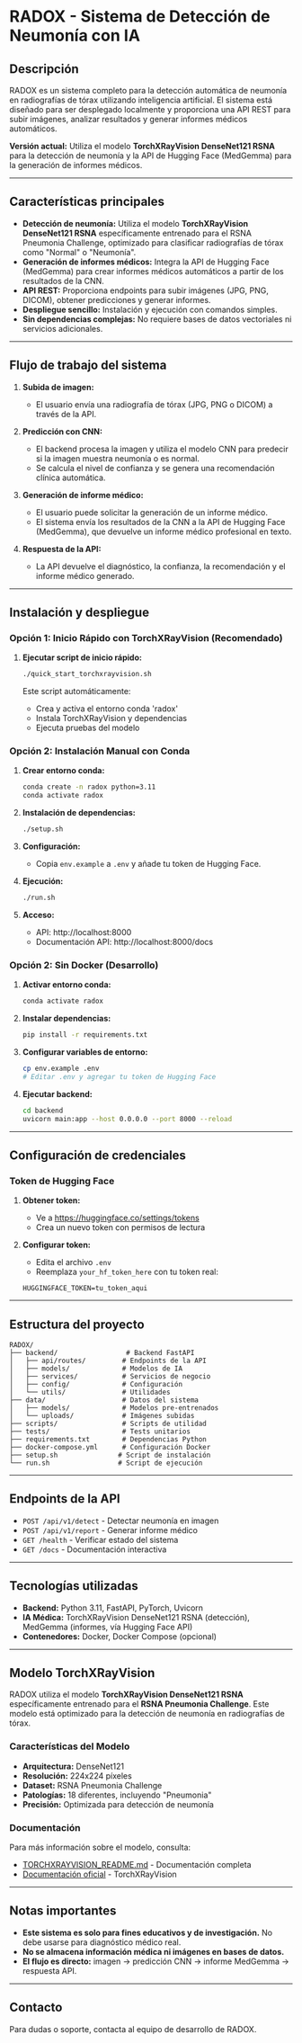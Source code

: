 # RADOX - Sistema de Detección de Neumonía con IA

## Descripción

RADOX es un sistema completo para la detección automática de neumonía en radiografías de tórax utilizando inteligencia artificial. El sistema está diseñado para ser desplegado localmente y proporciona una API REST para subir imágenes, analizar resultados y generar informes médicos automáticos.

**Versión actual:** Utiliza el modelo **TorchXRayVision DenseNet121 RSNA** para la detección de neumonía y la API de Hugging Face (MedGemma) para la generación de informes médicos.

---

## Características principales

- **Detección de neumonía:** Utiliza el modelo **TorchXRayVision DenseNet121 RSNA** específicamente entrenado para el RSNA Pneumonia Challenge, optimizado para clasificar radiografías de tórax como "Normal" o "Neumonía".
- **Generación de informes médicos:** Integra la API de Hugging Face (MedGemma) para crear informes médicos automáticos a partir de los resultados de la CNN.
- **API REST:** Proporciona endpoints para subir imágenes (JPG, PNG, DICOM), obtener predicciones y generar informes.
- **Despliegue sencillo:** Instalación y ejecución con comandos simples.
- **Sin dependencias complejas:** No requiere bases de datos vectoriales ni servicios adicionales.

---

## Flujo de trabajo del sistema

1. **Subida de imagen:**
   - El usuario envía una radiografía de tórax (JPG, PNG o DICOM) a través de la API.

2. **Predicción con CNN:**
   - El backend procesa la imagen y utiliza el modelo CNN para predecir si la imagen muestra neumonía o es normal.
   - Se calcula el nivel de confianza y se genera una recomendación clínica automática.

3. **Generación de informe médico:**
   - El usuario puede solicitar la generación de un informe médico.
   - El sistema envía los resultados de la CNN a la API de Hugging Face (MedGemma), que devuelve un informe médico profesional en texto.

4. **Respuesta de la API:**
   - La API devuelve el diagnóstico, la confianza, la recomendación y el informe médico generado.

---

## Instalación y despliegue

### Opción 1: Inicio Rápido con TorchXRayVision (Recomendado)

1. **Ejecutar script de inicio rápido:**
   ```bash
   ./quick_start_torchxrayvision.sh
   ```
   
   Este script automáticamente:
   - Crea y activa el entorno conda 'radox'
   - Instala TorchXRayVision y dependencias
   - Ejecuta pruebas del modelo

### Opción 2: Instalación Manual con Conda

1. **Crear entorno conda:**
   ```bash
   conda create -n radox python=3.11
   conda activate radox
   ```

2. **Instalación de dependencias:**
   ```bash
   ./setup.sh
   ```

3. **Configuración:**
   - Copia `env.example` a `.env` y añade tu token de Hugging Face.

4. **Ejecución:**
   ```bash
   ./run.sh
   ```

5. **Acceso:**
   - API: http://localhost:8000
   - Documentación API: http://localhost:8000/docs

### Opción 2: Sin Docker (Desarrollo)

1. **Activar entorno conda:**
   ```bash
   conda activate radox
   ```

2. **Instalar dependencias:**
   ```bash
   pip install -r requirements.txt
   ```

3. **Configurar variables de entorno:**
   ```bash
   cp env.example .env
   # Editar .env y agregar tu token de Hugging Face
   ```

4. **Ejecutar backend:**
   ```bash
   cd backend
   uvicorn main:app --host 0.0.0.0 --port 8000 --reload
   ```

---

## Configuración de credenciales

### Token de Hugging Face

1. **Obtener token:**
   - Ve a https://huggingface.co/settings/tokens
   - Crea un nuevo token con permisos de lectura

2. **Configurar token:**
   - Edita el archivo `.env`
   - Reemplaza `your_hf_token_here` con tu token real:
   ```
   HUGGINGFACE_TOKEN=tu_token_aqui
   ```

---

## Estructura del proyecto

```
RADOX/
├── backend/                 # Backend FastAPI
│   ├── api/routes/         # Endpoints de la API
│   ├── models/             # Modelos de IA
│   ├── services/           # Servicios de negocio
│   ├── config/             # Configuración
│   └── utils/              # Utilidades
├── data/                   # Datos del sistema
│   ├── models/             # Modelos pre-entrenados
│   └── uploads/            # Imágenes subidas
├── scripts/                # Scripts de utilidad
├── tests/                  # Tests unitarios
├── requirements.txt        # Dependencias Python
├── docker-compose.yml      # Configuración Docker
├── setup.sh               # Script de instalación
└── run.sh                 # Script de ejecución
```

---

## Endpoints de la API

- `POST /api/v1/detect` - Detectar neumonía en imagen
- `POST /api/v1/report` - Generar informe médico
- `GET /health` - Verificar estado del sistema
- `GET /docs` - Documentación interactiva

---

## Tecnologías utilizadas

- **Backend:** Python 3.11, FastAPI, PyTorch, Uvicorn
- **IA Médica:** TorchXRayVision DenseNet121 RSNA (detección), MedGemma (informes, vía Hugging Face API)
- **Contenedores:** Docker, Docker Compose (opcional)

---

## Modelo TorchXRayVision

RADOX utiliza el modelo **TorchXRayVision DenseNet121 RSNA** específicamente entrenado para el **RSNA Pneumonia Challenge**. Este modelo está optimizado para la detección de neumonía en radiografías de tórax.

### Características del Modelo
- **Arquitectura:** DenseNet121
- **Resolución:** 224x224 píxeles
- **Dataset:** RSNA Pneumonia Challenge
- **Patologías:** 18 diferentes, incluyendo "Pneumonia"
- **Precisión:** Optimizada para detección de neumonía

### Documentación
Para más información sobre el modelo, consulta:
- [TORCHXRAYVISION_README.md](TORCHXRAYVISION_README.md) - Documentación completa
- [Documentación oficial](https://mlmed.org/torchxrayvision/models.html) - TorchXRayVision

---

## Notas importantes

- **Este sistema es solo para fines educativos y de investigación.** No debe usarse para diagnóstico médico real.
- **No se almacena información médica ni imágenes en bases de datos.**
- **El flujo es directo:** imagen → predicción CNN → informe MedGemma → respuesta API.

---

## Contacto

Para dudas o soporte, contacta al equipo de desarrollo de RADOX. 